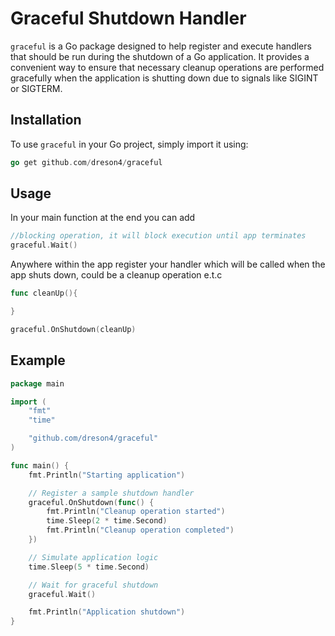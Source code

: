 # Graceful Shutdown Handler

`graceful` is a Go package designed to help register and execute handlers that should be run during the shutdown of a Go application. 
It provides a convenient way to ensure that necessary cleanup operations are performed gracefully when the application is shutting down due to signals like SIGINT or SIGTERM.

## Installation

To use `graceful` in your Go project, simply import it using:

```go
go get github.com/dreson4/graceful
```

## Usage
In your main function at the end you can add
```go
//blocking operation, it will block execution until app terminates
graceful.Wait()
```

Anywhere within the app register your handler which will be called when the app shuts down, could be a cleanup operation e.t.c
```go
func cleanUp(){

}

graceful.OnShutdown(cleanUp)
```


## Example
```go
package main

import (
	"fmt"
	"time"

	"github.com/dreson4/graceful"
)

func main() {
	fmt.Println("Starting application")

	// Register a sample shutdown handler
	graceful.OnShutdown(func() {
		fmt.Println("Cleanup operation started")
		time.Sleep(2 * time.Second)
		fmt.Println("Cleanup operation completed")
	})

	// Simulate application logic
	time.Sleep(5 * time.Second)

	// Wait for graceful shutdown
	graceful.Wait()

	fmt.Println("Application shutdown")
}
```
